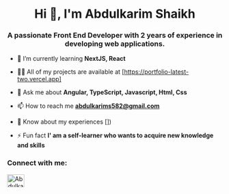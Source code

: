 <h1 align="center">Hi 👋, I'm Abdulkarim Shaikh</h1>
<h3 align="center">A passionate Front End Developer with 2 years of experience in developing web applications.</h3>

- 🌱 I’m currently learning **NextJS, React**

- 👨‍💻 All of my projects are available at [https://portfolio-latest-two.vercel.app]

- 💬 Ask me about **Angular, TypeScript, Javascript, Html, Css**

- 📫 How to reach me **abdulkarims582@gmail.com**

- 📄 Know about my experiences [])

- ⚡ Fun fact **I' am a self-learner who wants to acquire new knowledge and skills**

<h3 align="left">Connect with me:</h3>
<p align="left">
<a href="https://linkedin.com/in/abdulkaim-shaikh/" target="blank"><img align="center" src="https://raw.githubusercontent.com/rahuldkjain/github-profile-readme-generator/master/src/images/icons/Social/linked-in-alt.svg" alt="Abdulkarim Shaikh" height="30" width="40" /></a>
</p>
